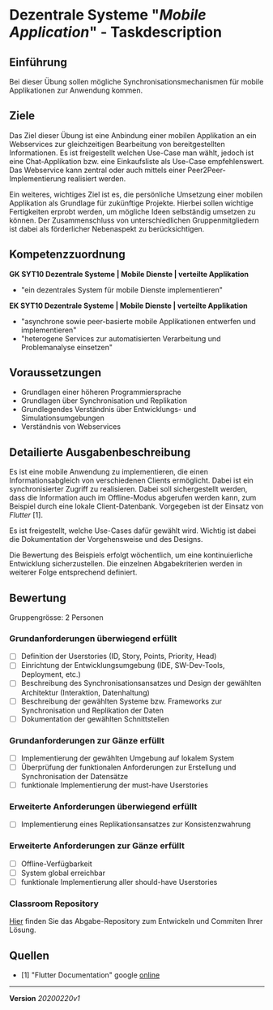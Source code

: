 # Dezentrale Systeme "*Mobile Application*" - Taskdescription

## Einführung
Bei dieser Übung sollen mögliche Synchronisationsmechanismen für mobile Applikationen zur Anwendung kommen.

## Ziele
Das Ziel dieser Übung ist eine Anbindung einer mobilen Applikation an ein Webservices zur gleichzeitigen Bearbeitung von bereitgestellten Informationen. Es ist freigestellt welchen Use-Case man wählt, jedoch ist eine Chat-Applikation bzw. eine Einkaufsliste als Use-Case empfehlenswert. Das Webservice kann zentral oder auch mittels einer Peer2Peer-Implementierung realisiert werden.

Ein weiteres, wichtiges Ziel ist es, die persönliche Umsetzung einer mobilen Applikation als Grundlage für zukünftige Projekte. Hierbei sollen wichtige Fertigkeiten erprobt werden, um mögliche Ideen selbständig umsetzen zu können. Der Zusammenschluss von unterschiedlichen Gruppenmitgliedern ist dabei als förderlicher Nebenaspekt zu berücksichtigen.

## Kompetenzzuordnung
**GK SYT10 Dezentrale Systeme | Mobile Dienste | verteilte Applikation**  
* "ein dezentrales System für mobile Dienste implementieren"

**EK SYT10 Dezentrale Systeme | Mobile Dienste | verteilte Applikation**  
* "asynchrone sowie peer-basierte mobile Applikationen entwerfen und implementieren"
* "heterogene Services zur automatisierten Verarbeitung und Problemanalyse einsetzen"

## Voraussetzungen
* Grundlagen einer höheren Programmiersprache
* Grundlagen über Synchronisation und Replikation
* Grundlegendes Verständnis über Entwicklungs- und Simulationsumgebungen
* Verständnis von Webservices

## Detailierte Ausgabenbeschreibung
Es ist eine mobile Anwendung zu implementieren, die einen Informationsabgleich von verschiedenen Clients ermöglicht. Dabei ist ein synchronisierter Zugriff zu realisieren. Dabei soll sichergestellt werden, dass die Information auch im Offline-Modus abgerufen werden kann, zum Beispiel durch eine lokale Client-Datenbank. Vorgegeben ist der Einsatz von *Flutter* [1].

Es ist freigestellt, welche Use-Cases dafür gewählt wird. Wichtig ist dabei die Dokumentation der Vorgehensweise und des Designs.

Die Bewertung des Beispiels erfolgt wöchentlich, um eine kontinuierliche Entwicklung sicherzustellen. Die einzelnen Abgabekriterien werden in weiterer Folge entsprechend definiert.

## Bewertung
Gruppengrösse: 2 Personen
### Grundanforderungen **überwiegend erfüllt**
- [ ] Definition der Userstories (ID, Story, Points, Priority, Head)
- [ ] Einrichtung der Entwicklungsumgebung (IDE, SW-Dev-Tools, Deployment, etc.)
- [ ] Beschreibung des Synchronisationsansatzes und Design der gewählten Architektur (Interaktion, Datenhaltung)
- [ ] Beschreibung der gewählten Systeme bzw. Frameworks zur Synchronisation und Replikation der Daten
- [ ] Dokumentation der gewählten Schnittstellen
### Grundanforderungen **zur Gänze erfüllt**
- [ ] Implementierung der gewählten Umgebung auf lokalem System
- [ ] Überprüfung der funktionalen Anforderungen zur Erstellung und Synchronisation der Datensätze
- [ ] funktionale Implementierung der must-have Userstories
### Erweiterte Anforderungen **überwiegend erfüllt**
- [ ] Implementierung eines Replikationsansatzes zur Konsistenzwahrung
### Erweiterte Anforderungen **zur Gänze erfüllt**
- [ ] Offline-Verfügbarkeit
- [ ] System global erreichbar
- [ ] funktionale Implementierung aller should-have Userstories

### Classroom Repository
[Hier](https://classroom.github.com/g/BmCf93m0) finden Sie das Abgabe-Repository zum Entwickeln und Commiten Ihrer Lösung.

## Quellen
* [1] "Flutter Documentation" google [online](https://flutter.dev/docs)

---
**Version** *20200220v1*
